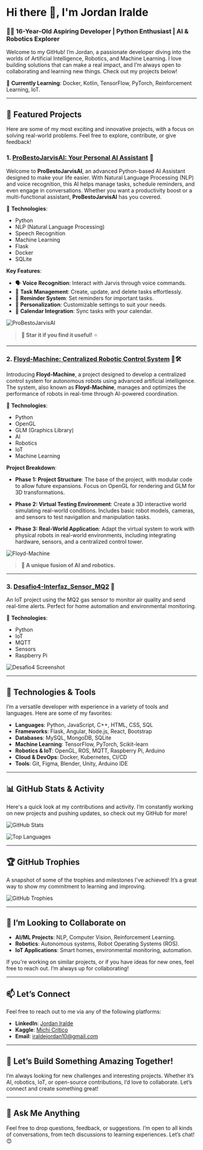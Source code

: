 # Hi there 👋, I'm Jordan Iralde

### 🧑‍💻 16-Year-Old Aspiring Developer | Python Enthusiast | AI & Robotics Explorer

Welcome to my GitHub! I’m Jordan, a passionate developer diving into the worlds of Artificial Intelligence, Robotics, and Machine Learning. I love building solutions that can make a real impact, and I’m always open to collaborating and learning new things. Check out my projects below!

🚀 **Currently Learning**: Docker, Kotlin, TensorFlow, PyTorch, Reinforcement Learning, IoT.

---

## 🚀 **Featured Projects**

Here are some of my most exciting and innovative projects, with a focus on solving real-world problems. Feel free to explore, contribute, or give feedback!

### 1. **[ProBestoJarvisAI: Your Personal AI Assistant](https://github.com/Jordan-Iralde/ProBestoJarvisAI)** 🤖

Welcome to **ProBestoJarvisAI**, an advanced Python-based AI Assistant designed to make your life easier. With Natural Language Processing (NLP) and voice recognition, this AI helps manage tasks, schedule reminders, and even engage in conversations. Whether you want a productivity boost or a multi-functional assistant, **ProBestoJarvisAI** has you covered.

🔧 **Technologies**: 
- Python
- NLP (Natural Language Processing)
- Speech Recognition
- Machine Learning
- Flask
- Docker
- SQLite

**Key Features**:
- 🗣️ **Voice Recognition**: Interact with Jarvis through voice commands.
- 📝 **Task Management**: Create, update, and delete tasks effortlessly.
- 🔔 **Reminder System**: Set reminders for important tasks.
- 🧠 **Personalization**: Customizable settings to suit your needs.
- 📅 **Calendar Integration**: Sync tasks with your calendar.

![ProBestoJarvisAI](https://via.placeholder.com/500x300.png)  
> **🌟 Star it if you find it useful!** ⭐

---

### 2. **[Floyd-Machine: Centralized Robotic Control System](https://github.com/Jordan-Iralde/Floyd-Machine)** 🤖🛠️

Introducing **Floyd-Machine**, a project designed to develop a centralized control system for autonomous robots using advanced artificial intelligence. The system, also known as **Floyd-Machine**, manages and optimizes the performance of robots in real-time through AI-powered coordination.

🔧 **Technologies**: 
- Python
- OpenGL
- GLM (Graphics Library)
- AI
- Robotics
- IoT
- Machine Learning

**Project Breakdown**:

- **Phase 1: Project Structure**: The base of the project, with modular code to allow future expansions. Focus on OpenGL for rendering and GLM for 3D transformations.
  
- **Phase 2: Virtual Testing Environment**: Create a 3D interactive world simulating real-world conditions. Includes basic robot models, cameras, and sensors to test navigation and manipulation tasks.
  
- **Phase 3: Real-World Application**: Adapt the virtual system to work with physical robots in real-world environments, including integrating hardware, sensors, and a centralized control tower.

![Floyd-Machine](https://via.placeholder.com/500x300.png)

> **🌟 A unique fusion of AI and robotics.**

---

### 3. **[Desafio4-Interfaz_Sensor_MQ2](https://github.com/Jordan-Iralde/Desafio4-Interfaz_Sensor_MQ2)** 🌱

An IoT project using the MQ2 gas sensor to monitor air quality and send real-time alerts. Perfect for home automation and environmental monitoring.

🔧 **Technologies**: 
- Python
- IoT
- MQTT
- Sensors
- Raspberry Pi

![Desafio4 Screenshot](https://via.placeholder.com/500x300.png)

---

## 🔧 **Technologies & Tools**

I’m a versatile developer with experience in a variety of tools and languages. Here are some of my favorites:

- **Languages**: Python, JavaScript, C++, HTML, CSS, SQL
- **Frameworks**: Flask, Angular, Node.js, React, Bootstrap
- **Databases**: MySQL, MongoDB, SQLite
- **Machine Learning**: TensorFlow, PyTorch, Scikit-learn
- **Robotics & IoT**: OpenGL, ROS, MQTT, Raspberry Pi, Arduino
- **Cloud & DevOps**: Docker, Kubernetes, CI/CD
- **Tools**: Git, Figma, Blender, Unity, Arduino IDE

---

## 📊 **GitHub Stats & Activity**

Here's a quick look at my contributions and activity. I’m constantly working on new projects and pushing updates, so check out my GitHub for more!

![GitHub Stats](https://github-readme-stats.vercel.app/api?username=Jordan-Iralde&show_icons=true&count_private=true&hide=prs&theme=radical)

![Top Languages](https://via.placeholder.com/500x300.png)

---

## 🏆 **GitHub Trophies**

A snapshot of some of the trophies and milestones I've achieved! It’s a great way to show my commitment to learning and improving.

![GitHub Trophies](https://github-profile-trophy.vercel.app/?username=Jordan-Iralde&theme=radical&row=2&column=4)

---

## 🌱 **I’m Looking to Collaborate on**

- **AI/ML Projects**: NLP, Computer Vision, Reinforcement Learning.
- **Robotics**: Autonomous systems, Robot Operating Systems (ROS).
- **IoT Applications**: Smart homes, environmental monitoring, automation.

If you're working on similar projects, or if you have ideas for new ones, feel free to reach out. I’m always up for collaborating!

---

## 📫 **Let’s Connect**

Feel free to reach out to me via any of the following platforms:

- **LinkedIn**: [Jordan Iralde](https://www.linkedin.com/in/jord%C3%A1n-iralde/)
- **Kaggle**: [Michi Critico](https://kaggle.com/michi)
- **Email**: [iraldejordan10@gmail.com](mailto:iraldejordan10@gmail.com)

---

## 🚀 **Let’s Build Something Amazing Together!**

I’m always looking for new challenges and interesting projects. Whether it’s AI, robotics, IoT, or open-source contributions, I’d love to collaborate. Let’s connect and create something great!

---

## 💬 **Ask Me Anything**

Feel free to drop questions, feedback, or suggestions. I’m open to all kinds of conversations, from tech discussions to learning experiences. Let’s chat! 😊
